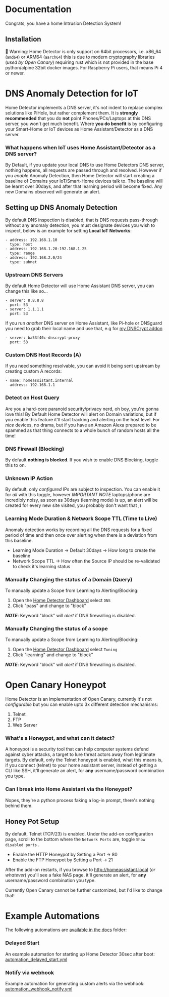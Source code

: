 # Documentation

Congrats, you have a home Intrusion Detection System!

## Installation

🚨 Warning: Home Detector is only support on 64bit processors, i.e. x86_64 (`amd64`) or ARM64 (`aarch64`) this is due to modern cryptography libraries (_used by Open Canary_) requiring rust which is not provided in the base python/alpine 32bit docker images. For Raspberry Pi users, that means Pi 4 or newer.

# DNS Anomaly Detection for IoT

Home Detector implements a DNS server, it's not indent to replace complex solutions like PiHole, but rather complement them. It is **strongly recommended** that you do **not** point Phones/PCs/Laptops at this DNS server, you won't get much benefit. Where **you do benefit** is by configuring your Smart-Home or IoT devices as Home Assistant/Detector as a DNS server.

### What happens when IoT uses Home Assistant/Detector as a DNS server?

By Default, if you update your local DNS to use Home Detectors DNS server, nothing happens, all requests are passed through and resolved. However if you *enable* Anomaly Detection, then Home Detector will start creating a baseline of Domains your IoT/Smart-Home devices talk to. The baseline will be learnt over 30days, and after that learning period will become fixed. Any new Domains observed will generate an alert.

## Setting up DNS Anomaly Detection

By default DNS inspection is disabled, that is DNS requests pass-through without any anomaly detection, you must designate devices you wish to inspect, below is an example for setting __Local IoT Networks__:

```
- address: 192.168.1.10
  type: host
- address: 192.168.1.20-192.168.1.25
  type: range
- address: 192.168.2.0/24
  type: subnet
```
### Upstream DNS Servers

By default Home Detector will use Home Assistant DNS server, you can change this like so...

```
- server: 8.8.8.8
  port: 53
- server: 1.1.1.1
  port: 53
```
If you run _another_ DNS server on Home Assistant, like Pi-hole or DNSguard you need to grab their local name and use that, e.g for [my DNSCrypt addon](https://github.com/linickx/addon-dnscrypt-proxy)

```
- server: ba53f40c-dnscrypt-proxy
  port: 53
```
### Custom DNS Host Records (A)

If you need something resolvable, you can avoid it being sent upstream by creating custom A records:
```
- name: homeassistant.internal
  address: 192.168.1.1
```
### Detect on Host Query

Are you a hard-core paranoid security/privacy nerd, oh boy, you're gonna love this! By Default Home Detector will alert on Domain variations, but if you enable this feature it'll start tracking and alerting on the host level. For _nice_ devices, no drama, but if you have an Amazon Alexa prepared to be spammed as that thing connects to a whole bunch of random hosts all the time!

### DNS Firewall (Blocking)

By default **nothing is blocked**. If you wish to enable DNS Blocking, toggle this to on.

### Unknown IP Action

By default, only _configured_ IPs are subject to inspection. You can enable it for _all_ with this toggle, however *IMPORTANT NOTE* laptops/phone are incredibly noisy, as soon as 30days (learning mode) is up, an alert will be created for every new site visited, you probably don't want that ;)

### Learning Mode Duration & Network Scope TTL (Time to Live)

Anomaly detection works by recording all the DNS requests for a fixed period of time and then once over alerting when there is a deviation from this baseline.

* Learning Mode Duration -> Default 30days -> How long to create the baseline
* Network Scope TTL -> How often the Source IP should be re-validated to check it's learning status

### Manually Changing the status of a Domain (Query)

To manually update a Scope from Learning to Alerting/Blocking:

1. Open the [Home Detector Dashboard](https://my.home-assistant.io/redirect/supervisor_ingress/?addon=ba53f40c_homedetector) select `DNS`
2. Click "pass" and change to "block"

___NOTE___: Keyword "block" will _alert_ if DNS firewalling is disabled.

### Manually Changing the status of a scope

To manually update a Scope from Learning to Alerting/Blocking:

1. Open the [Home Detector Dashboard](https://my.home-assistant.io/redirect/supervisor_ingress/?addon=ba53f40c_homedetector) select `Tuning`
2. Click "learning" and change to "block"

___NOTE___: Keyword "block" will _alert_ if DNS firewalling is disabled.

# Open Canary Honeypot

Home Detector is an implementation of Open Canary, currently it's not _configurable_ but you can enable upto 3x different detection mechanisms:

1. Telnet
2. FTP
3. Web Server

### What's a Honeypot, and what can it detect?

A honeypot is a security tool that can help computer systems defend against cyber attacks, a target to lure threat actors away from legitimate targets. By default, only the Telnet honeypot is enabled, what this means is, if you connect (telnet) to your home assistant server, instead of getting a CLI like SSH, it'll generate an alert, for **any** username/password combination you type.

### Can I break into Home Assistant via the Honeypot?

Nopes, they're a python process faking a log-in prompt, there's nothing behind them.

## Honey Pot Setup

By default, Telnet (TCP/23) is enabled. Under the add-on configuration page, scroll to the bottom where the `Network Ports` are, toggle `Show disabled ports` .

* Enable the HTTP Honeypot by Setting a Port -> 80
* Enable the FTP Honeypot by Setting a Port -> 21

After the add-on restarts, if you browse to http://homeassistant.local (_or whatever_) you'll see a fake NAS page, it'll generate an alert, for **any** username/password combination you type.

Currently Open Canary cannot be further customized, but I'd like to change that!

# Example Automations

The following automations are [available in the docs](https://github.com/linickx/HomeDetector/tree/main/docs) folder:

### Delayed Start

An example automation for starting up Home Detector 30sec after boot: [automation_delayed_start.yml](https://github.com/linickx/HomeDetector/blob/main/homedetector/docs/automation_delayed_start.yml)

### Notify via webhook

Example automation for generating custom alerts via the webhook: [automation_webhook_notify.yml](https://github.com/linickx/HomeDetector/blob/main/homedetector/docs/automation_webhook_notify.yml)

